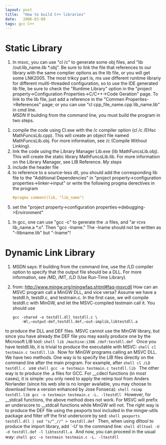 ```yaml
---
layout: post
title:  "How to build C++ libraries"
date:   2006-03-09
tags: gcc C++
---
```

# Static Library

1. In msvc, you can use "cl /c" to generate some obj files, and "lib /out:lib_name.lib \*.obj". Be sure to link the file that references to our library with the same complier options as the lib file, or you will get some LNK2005. The most trikcy part is, ms use different runtime librariy for different muilti-threaded configuration, so to use the IDE generated lib file, be sure to check the "Runtime Library" option in the "project property->Configuration Properties->C/C++->Code Geration" page. To link to the lib file, just add a reference in the "Commen Properites->References" page; or you can use "cl cpp_file_name.cpp lib_name.lib" in cmd line.  
*MSDN*
If building from the command line, you must build the program in two steps.
1) compile the code using Cl.exe with the /c compiler option (cl /c /EHsc MathFuncsLib.cpp). This will create an object file named MathFuncsLib.obj. For more information, see /c (Compile Without Linking).
2) link the code using the Library Manager Lib.exe (lib MathFuncsLib.obj). This will create the static library MathFuncsLib.lib. For more information on the Library Manager, see LIB Reference.
*My steps*
1) include the header file
2) to reference to a source-less dll, you should add the corresponding lib file to the "Additional Dependencies" in "project property->configuration properties->linker->input"
or write the following progma derectives in the program
    ```c
    #pragma comment(lib, "lib_name")
    ```
3) set the "project property->configuration properties->debugging->Environment"

1. In gcc, one can use "gcc -c" to gererate the .o files, and "ar rcvs lib_name.a *.o". Then "gcc -lname." The -lname should not be written as "-llibname.lib" but "-lname"!

# Dynamic Link Library

1. MSDN says: If building from the command line, use the /LD compiler option to specify that the output file should be a DLL. For more information, see /MD, /MT, /LD (Use Run-Time Library).

2. from: http://www.mingw.org/mingwfaq.shtml#faq-msvcdll
How can an MSVC program call a MinGW DLL, and vice versa?
Assume we have a testdll.h, testdll.c, and testmain.c. In the first case, we will compile testdll.c with MinGW, and let the MSVC-compiled testmain call it. You should use
    ```shell
    gcc -shared -o testdll.dll testdll.c \
        -Wl,–output-def,testdll.def,–out-implib,libtestdll.a
    ```
to produce the DLL and DEF files. MSVC cannot use the MinGW library, but since you have already the DEF file you may easily produce one by the Microsoft LIB tool:
    ```shell
    lib /machine:i386 /def:testdll.def
    ```
Once you have testdll.lib, it is trivial to produce the executable with MSVC:
    ```shell
    cl testmain.c testdll.lib
    ```
Now for MinGW programs calling an MSVC DLL. We have two methods. One way is to specify the LIB files directly on the command line after the main program. For example, after
    ```shell
    cl /LD testdll.c
    ```
use
    ```shell
    gcc -o testmain testmain.c testdll.lib
    ```
The other way is to produce the .a files for GCC. For __cdecl functions (in most cases), it is simple: you only need to apply the reimp tool from Anders Norlander (since his web site is no longer available, you may choose to download here a version enhanced by Jose Fonseca):
    ```shell
    reimp testdll.lib
    gcc -o testmain testmain.c -L. -ltestdll
    ```
However, for __stdcall functions, the above method does not work. For MSVC will prefix an underscore to __stdcall functions while MinGW will not. The right way is to produce the DEF file using the pexports tool included in the mingw-utils package and filter off the first underscore by sed:
    ```shell
    pexports testdll.dll | sed "s/^_//" > testdll.def
    ```
Then, when using dlltool to produce the import library, add `-U’ to the command line:
    ```shell
    dlltool -U -d testdll.def -l libtestdll.a
    ```
And now, you can proceed in the usual way:
    ```shell
    gcc -o testmain testmain.c -L. -ltestdll
    ```
